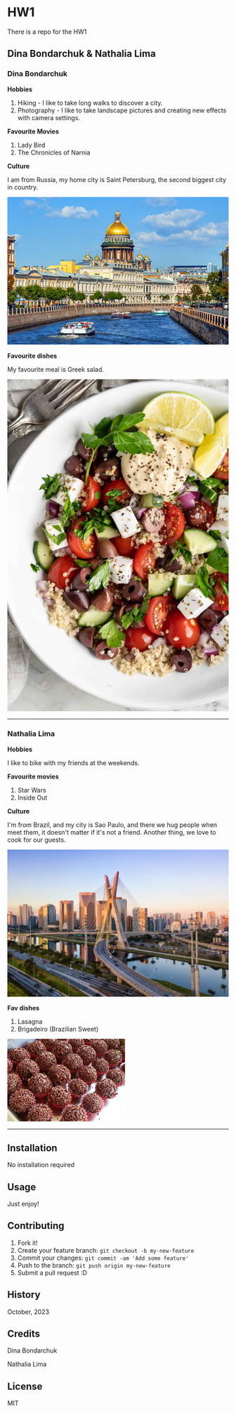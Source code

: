 # HW1
There is a repo for the HW1

## Dina Bondarchuk & Nathalia Lima

### Dina Bondarchuk

**Hobbies**
1. Hiking - I like to take long walks to discover a city.
2. Photography - I like to take landscape pictures and creating new effects with camera settings.

**Favourite Movies**

1. Lady Bird
2. The Chronicles of Narnia

**Culture**

I am from Russia,  my home city is Saint Petersburg, the second biggest city in country.

![My city - Dina](images/city.jpg)

**Favourite dishes**

My favourite meal is Greek salad.

![Favourite Food - Dina](images/food.jpg)

___

### Nathalia Lima

**Hobbies**

I like to bike with my friends at the weekends.


**Favourite movies**

1. Star Wars
2. Inside Out

**Culture**

I'm from Brazil, and my city is Sao Paulo, and there we hug people when meet them, it doesn't matter if it's not a friend.
Another thing, we love to cook for our guests.

![Favourite City - Nathalia](images/city-nathalia.jpg)

**Fav dishes**

1. Lasagna
2. Brigadeiro (Brazilian Sweet)

![Favourite Food - Nathalia](images/food-nathalia.jpeg)

___
## Installation

No installation required

## Usage

Just enjoy!

## Contributing

1. Fork it!
2. Create your feature branch: `git checkout -b my-new-feature`
3. Commit your changes: `git commit -am 'Add some feature'`
4. Push to the branch: `git push origin my-new-feature`
5. Submit a pull request :D

## History

October, 2023

## Credits

Dina Bondarchuk

Nathalia Lima

## License

MIT